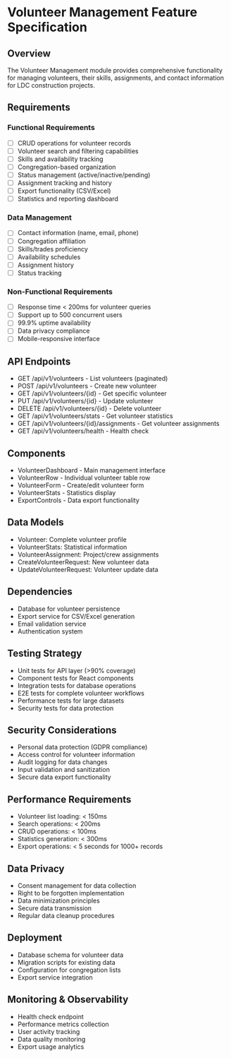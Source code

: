 # Volunteer Management Feature Specification

## Overview
The Volunteer Management module provides comprehensive functionality for managing volunteers, their skills, assignments, and contact information for LDC construction projects.

## Requirements

### Functional Requirements
- [ ] CRUD operations for volunteer records
- [ ] Volunteer search and filtering capabilities
- [ ] Skills and availability tracking
- [ ] Congregation-based organization
- [ ] Status management (active/inactive/pending)
- [ ] Assignment tracking and history
- [ ] Export functionality (CSV/Excel)
- [ ] Statistics and reporting dashboard

### Data Management
- [ ] Contact information (name, email, phone)
- [ ] Congregation affiliation
- [ ] Skills/trades proficiency
- [ ] Availability schedules
- [ ] Assignment history
- [ ] Status tracking

### Non-Functional Requirements
- [ ] Response time < 200ms for volunteer queries
- [ ] Support up to 500 concurrent users
- [ ] 99.9% uptime availability
- [ ] Data privacy compliance
- [ ] Mobile-responsive interface

## API Endpoints
- GET /api/v1/volunteers - List volunteers (paginated)
- POST /api/v1/volunteers - Create new volunteer
- GET /api/v1/volunteers/{id} - Get specific volunteer
- PUT /api/v1/volunteers/{id} - Update volunteer
- DELETE /api/v1/volunteers/{id} - Delete volunteer
- GET /api/v1/volunteers/stats - Get volunteer statistics
- GET /api/v1/volunteers/{id}/assignments - Get volunteer assignments
- GET /api/v1/volunteers/health - Health check

## Components
- VolunteerDashboard - Main management interface
- VolunteerRow - Individual volunteer table row
- VolunteerForm - Create/edit volunteer form
- VolunteerStats - Statistics display
- ExportControls - Data export functionality

## Data Models
- Volunteer: Complete volunteer profile
- VolunteerStats: Statistical information
- VolunteerAssignment: Project/crew assignments
- CreateVolunteerRequest: New volunteer data
- UpdateVolunteerRequest: Volunteer update data

## Dependencies
- Database for volunteer persistence
- Export service for CSV/Excel generation
- Email validation service
- Authentication system

## Testing Strategy
- Unit tests for API layer (>90% coverage)
- Component tests for React components
- Integration tests for database operations
- E2E tests for complete volunteer workflows
- Performance tests for large datasets
- Security tests for data protection

## Security Considerations
- Personal data protection (GDPR compliance)
- Access control for volunteer information
- Audit logging for data changes
- Input validation and sanitization
- Secure data export functionality

## Performance Requirements
- Volunteer list loading: < 150ms
- Search operations: < 200ms
- CRUD operations: < 100ms
- Statistics generation: < 300ms
- Export operations: < 5 seconds for 1000+ records

## Data Privacy
- Consent management for data collection
- Right to be forgotten implementation
- Data minimization principles
- Secure data transmission
- Regular data cleanup procedures

## Deployment
- Database schema for volunteer data
- Migration scripts for existing data
- Configuration for congregation lists
- Export service integration

## Monitoring & Observability
- Health check endpoint
- Performance metrics collection
- User activity tracking
- Data quality monitoring
- Export usage analytics
